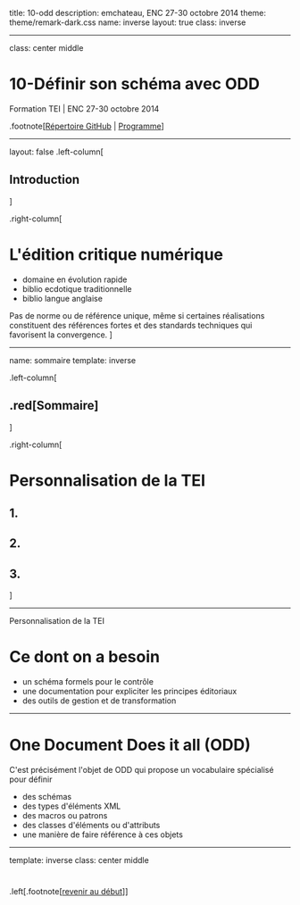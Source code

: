 title: 10-odd
description: emchateau, ENC 27-30 octobre 2014
theme: theme/remark-dark.css
name: inverse
layout: true
class: inverse

---

class: center middle

# 10-Définir son schéma avec ODD
Formation TEI | ENC 27-30 octobre 2014

.footnote[[Répertoire GitHub](https://github.com/emchateau/formEnc2014-10) | [Programme](00-programme.html)]

---

layout: false
.left-column[
  ## Introduction
]

.right-column[
# L'édition critique numérique

- domaine en évolution rapide
- biblio ecdotique traditionnelle
- biblio langue anglaise

Pas de norme ou de référence unique, même si certaines réalisations constituent des références fortes et des standards techniques qui favorisent la convergence.
]

---

name: sommaire
template: inverse

.left-column[
##  .red[Sommaire]
]

.right-column[
# Personnalisation de la TEI

## 1.

## 2.

## 3.
]

---

Personnalisation de la TEI

# Ce dont on a besoin

- un schéma formels pour le contrôle
- une documentation pour expliciter les principes éditoriaux
- des outils de gestion et de transformation

---

# One Document Does it all (ODD)

C'est précisément l'objet de ODD qui propose un vocabulaire spécialisé pour définir

- des schémas
- des types d'éléments XML
- des macros ou patrons
- des classes d'éléments ou d'attributs
- une manière de faire référence à ces objets

---

template: inverse
class: center middle

#

.left[.footnote[[revenir au début](#index)]]
